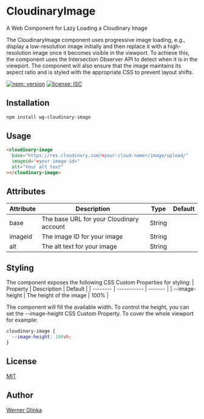 # CloudinaryImage
A Web Component for Lazy Loading a Cloudinary Image

The CloudinaryImage component uses progressive image loading, e.g., display a low-resolution image initially and then replace it with a high-resolution image once it becomes visible in the viewport. To achieve this, the component uses the Intersection Observer API to detect when it is in the viewport. The component will also ensure that the image maintains its aspect ratio and is styled with the appropriate CSS to prevent layout shifts.

[![npm: version][npm-badge]][npm-url]
[![license: ISC][license-badge]][license-url]

## Installation
```bash
npm install wg-cloudinary-image
```
## Usage
```html
<cloudinary-image
  base="https://res.cloudinary.com/<your-cloud-name>/image/upload/"
  imageid="<your-image-id>"
  alt="Your alt text"
></cloudinary-image>
```
  ## Attributes
  | Attribute | Description | Type | Default |
  | --------- | ----------- | ---- | ------- |
  | base | The base URL for your Cloudinary account | String | |
  | imageid | The image ID for your image | String | |
  | alt | The alt text for your image | String | |

  ## Styling
  The component exposes the following CSS Custom Properties for styling:
  | Property | Description | Default |
  | -------- | ----------- | ------- |
  | --image-height | The height of the image | 100% |

  The component will fill the available width. To control the height, you can set the --image-height CSS Custom Property. To cover the whole viewport for example:
  ```css
  cloudinary-image {
    --image-height: 100vh;
  }
  ```

  ## License
  [MIT](https://github.com/wernerglinka/cloudinaryImage/blob/main/LICENSE)

  ## Author
  [Werner Glinka](werner@glinka.co)

[npm-badge]: https://img.shields.io/npm/v/wg-cloudinary-image.svg
[npm-url]: https://www.npmjs.com/package/wg-cloudinary-image
[license-badge]: https://img.shields.io/github/license/wernerglinka/cloudinaryImage
[license-url]: LICENSE